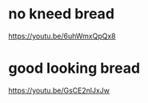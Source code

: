 # no kneed bread

https://youtu.be/6uhWmxQpQx8




# good looking bread
https://youtu.be/GsCE2nlJxJw